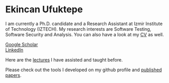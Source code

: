 
# Ekincan Ufuktepe
I am currently a Ph.D. candidate and a Research Assistant at Izmir Institute of Technology (IZTECH). My research interests are Software Testing, Software Security and Analysis. You can also have a look at my [CV](CV/EkincanUFUKTEPE_CV.pdf) as well.

[Google Scholar](https://scholar.google.com.tr/citations?user=nMoEPfwAAAAJ&hl=en)  
[LinkedIn](https://www.linkedin.com/in/ekincan-ufuktepe-8a208944/)  

Here are the [lectures](lectures/prevLectures.md) I have assisted and taught before.

Please check out the tools I developed on my github profile and [published papers](publication/papers.md). 
